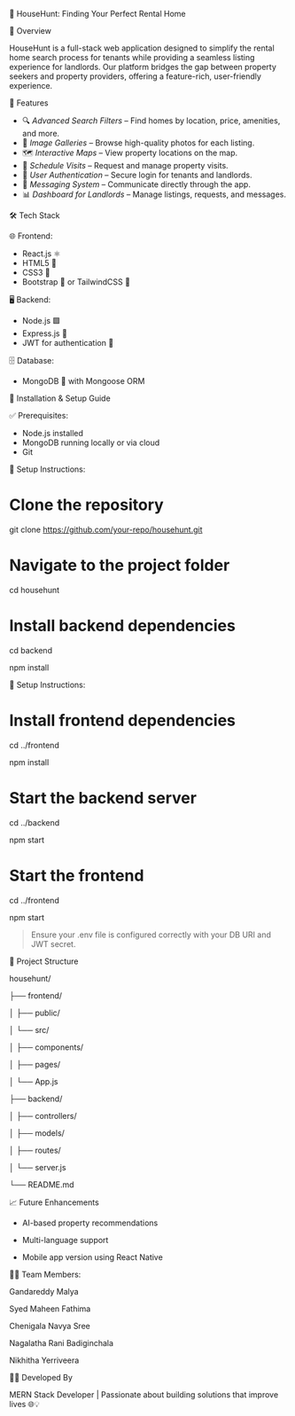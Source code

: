 🏡 HouseHunt: Finding Your Perfect Rental Home


 📘 Overview


HouseHunt is a full-stack web application designed to simplify the rental home search process for tenants while providing a seamless listing experience for landlords. Our platform bridges the gap between property seekers and property providers, offering a feature-rich, user-friendly experience.



 🚀 Features


- 🔍 *Advanced Search Filters* – Find homes by location, price, amenities, and more.
- 📸 *Image Galleries* – Browse high-quality photos for each listing.
- 🗺 *Interactive Maps* – View property locations on the map.
- 📅 *Schedule Visits* – Request and manage property visits.
- 🔐 *User Authentication* – Secure login for tenants and landlords.
- 📩 *Messaging System* – Communicate directly through the app.
- 📊 *Dashboard for Landlords* – Manage listings, requests, and messages.




 🛠 Tech Stack


 🌐 Frontend:
 
- React.js ⚛
- HTML5 🧱
- CSS3 🎨
- Bootstrap 💄 or TailwindCSS 💨


🖥 Backend:

- Node.js 🟩
- Express.js 🚂
- JWT for authentication 🔐


🗄 Database:

- MongoDB 🍃 with Mongoose ORM




 🧪 Installation & Setup Guide
 

 ✅ Prerequisites:
 
- Node.js installed
- MongoDB running locally or via cloud
- Git


  
🔧 Setup Instructions:


 # Clone the repository
 
git clone https://github.com/your-repo/househunt.git

# Navigate to the project folder

cd househunt

# Install backend dependencies

cd backend

npm install

🔧 Setup Instructions:

# Install frontend dependencies

cd ../frontend

npm install

# Start the backend server

cd ../backend

npm start

# Start the frontend

cd ../frontend

npm start

> Ensure your .env file is configured correctly with your DB URI and JWT secret.




📂 Project Structure




househunt/


├── frontend/


│      ├── public/

│      └── src/

│            ├── components/

│            ├── pages/

│            └── App.js



├── backend/



│      ├── controllers/

│      ├── models/
 
│      ├── routes/
 
│      └── server.js



└── README.md




📈 Future Enhancements


- AI-based property recommendations

- Multi-language support

- Mobile app version using React Native





👨‍💻 Team Members:


 Gandareddy Malya

 Syed Maheen Fathima

 Chenigala Navya Sree

 Nagalatha Rani Badiginchala

 Nikhitha Yerriveera




👨‍🎓 Developed By


MERN Stack Developer | Passionate about building solutions that improve lives 🌐💡



